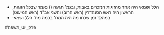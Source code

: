 * הלל ושמאי היה אחד מהזוגות הנזכרים באבות, ובגמ' חגיגה () נאמר שבכל הזוגות, הראשון היה ראש הסנהדרין (ראש הרוב) והשני אב"ד (ראש המיעוט)
* במהלך זמן שכחו מה היה המח' בכמה מח' הלל ושמאי

#פרק_יוט_תשפה